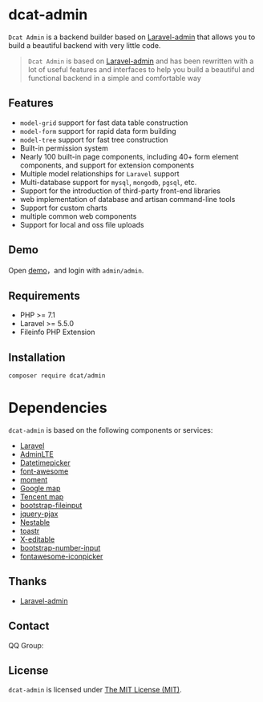 # dcat-admin

`Dcat Admin` is a backend builder based on [Laravel-admin](https://github.com/z-song/laravel-admin) that allows you to build a beautiful backend with very little code.

>`Dcat Admin` is based on [Laravel-admin](https://github.com/z-song/laravel-admin) and has been rewritten with a lot of useful features and interfaces to help you build a beautiful and functional backend in a simple and comfortable way


## Features

+ `model-grid` support for fast data table construction
+ `model-form` support for rapid data form building
+ `model-tree` support for fast tree construction
+ Built-in permission system
+ Nearly 100 built-in page components, including 40+ form element components, and support for extension components
+ Multiple model relationships for `Laravel` support
+ Multi-database support for `mysql`, `mongodb`, `pgsql`, etc.
+ Support for the introduction of third-party front-end libraries
+ web implementation of database and artisan command-line tools
+ Support for custom charts
+ multiple common web components
+ Support for local and oss file uploads

## Demo

Open [demo]()，and login with `admin/admin`.

## Requirements
+ PHP >= 7.1
+ Laravel >= 5.5.0
+ Fileinfo PHP Extension

## Installation
```sh
composer require dcat/admin
```


# Dependencies

`dcat-admin` is based on the following components or services:

+ [Laravel](https://laravel.com/)
+ [AdminLTE](https://almsaeedstudio.com/)
+ [Datetimepicker](http://eonasdan.github.io/bootstrap-datetimepicker/)
+ [font-awesome](http://fontawesome.io)
+ [moment](http://momentjs.com/)
+ [Google map](https://www.google.com/maps)
+ [Tencent map](http://lbs.qq.com/)
+ [bootstrap-fileinput](https://github.com/kartik-v/bootstrap-fileinput)
+ [jquery-pjax](https://github.com/defunkt/jquery-pjax)
+ [Nestable](http://dbushell.github.io/Nestable/)
+ [toastr](http://codeseven.github.io/toastr/)
+ [X-editable](http://github.com/vitalets/x-editable)
+ [bootstrap-number-input](https://github.com/wpic/bootstrap-number-input)
+ [fontawesome-iconpicker](https://github.com/itsjavi/fontawesome-iconpicker)

## Thanks
+ [Laravel-admin](https://github.com/z-song/laravel-admin)

## Contact

QQ Group:


## License

`dcat-admin` is licensed under [The MIT License (MIT)](en/LICENSE).
